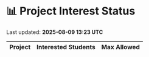 # 📊 Project Interest Status

Last updated: **2025-08-09 13:23 UTC**

| Project | Interested Students | Max Allowed |
|---------|---------------------|-------------|
